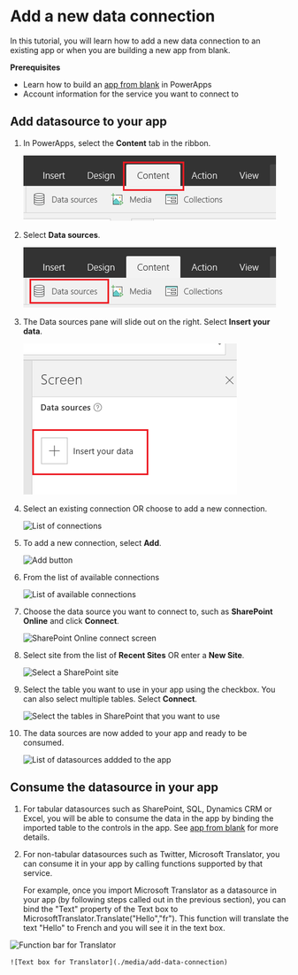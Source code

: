<properties	pageTitle="Add a new data connection | Microsoft PowerApps"
	description="Add a new data connection to an existing app or when building a new blank app"
	services=""
	suite="powerapps"
	documentationCenter="na"
	authors="archnair"
	manager="erikre"
	editor=""
	tags=""/>

<tags
   ms.service="powerapps"
   ms.devlang="na"
   ms.topic="get-started-article"
   ms.tgt_pltfrm="na"
   ms.workload="na"
   ms.date="04/13/2016"
   ms.author="archanan"/>

# Add a new data connection #
In this tutorial, you will learn how to add a new data connection to an existing app or when you are building a new app from blank.

**Prerequisites**

- Learn how to build an [app from blank](get-started-create-from-blank.md) in PowerApps
- Account information for the service you want to connect to

## Add datasource to your app  ##
1. In PowerApps, select the **Content** tab in the ribbon.

	![Content tab in the ribbon](./media/add-data-connection/content-tab.png)

1. Select **Data sources**.

	![Data sources](./media/add-data-connection/data-sources.png)

1. The Data sources pane will slide out on the right. Select **Insert your data**.

	![Data sources pane](./media/add-data-connection/data-source-pane.png)

1. Select an existing connection OR choose to add a new connection.

	![List of connections](./media/add-data-connection)

1. To add a new connection, select **Add**.

	![Add button](./media/add-data-connection)

1. From the list of available connections

	![List of available connections](./media/add-data-connection)

1.  Choose the data source you want to connect to, such as **SharePoint Online** and click **Connect**.

	![SharePoint Online connect screen](./media/add-data-connection)

1. Select site from the list of **Recent Sites** OR enter a **New Site**.

	![Select a SharePoint site](./media/add-data-connection)

1. Select the table you want to use in your app using the checkbox. You can also select multiple tables. Select **Connect**.

	![Select the tables in SharePoint that you want to use](./media/add-data-connection)

1. The data sources are now added to your app and ready to be consumed.

	![List of datasources addded to the app](./media/add-data-connection)

## Consume the datasource in your app ##

1. For tabular datasources such as SharePoint, SQL, Dynamics CRM or Excel, you will be able to consume the data in the app by binding the imported table to the controls in the app. See [app from blank](get-started-create-from-blank.md) for more details.

1. For non-tabular datasources such as Twitter, Microsoft Translator, you can consume it in your app by calling functions supported by that service.

	 For example, once you import Microsoft Translator as a datasource in your app (by following steps called out in the previous section), you can bind the "Text" property of the Text box to MicrosoftTranslator.Translate("Hello","fr"). This function will translate the text "Hello" to French and you will see it in the text box.

  ![Function bar for Translator](./media/add-data-connection)

	![Text box for Translator](./media/add-data-connection)
